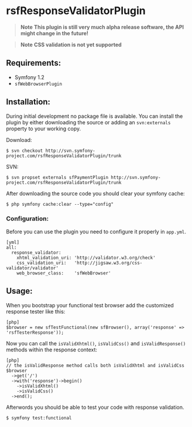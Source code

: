 # rsfResponseValidatorPlugin

>**Note**
>**This plugin is still very much alpha release software, the API might change in the future!**

>**Note**
>**CSS validation is not yet supported**

## Requirements:

* Symfony 1.2
* `sfWebBrowserPlugin`

## Installation:

During initial development no package file is available. You can install the 
plugin by either downloading the source or adding an `svn:externals` property to
your working copy.

Download:

    $ svn checkout http://svn.symfony-project.com/rsfResponseValidatorPlugin/trunk

SVN:

    $ svn propset externals sfPaymentPlugin http://svn.symfony-project.com/rsfResponseValidatorPlugin/trunk

After downloading the source code you should clear your symfony cache:

    $ php symfony cache:clear --type="config"

### Configuration:

Before you can use the plugin you need to configure it properly in `app.yml`.

    [yml]
    all:
      response_validator:
        xhtml_validation_uri: 'http://validator.w3.org/check'
        css_validation_uri:   'http://jigsaw.w3.org/css-validator/validator'
        web_browser_class:    'sfWebBrowser'

## Usage:

When you bootstrap your functional test browser add the customized response tester like this:

    [php]
    $browser = new sfTestFunctional(new sfBrowser(), array('response' => 'rsfTesterResponse'));    

Now you can call the `isValidXhtml()`, `isValidCss()` and `isValidResponse()`
methods within the response context:

    [php]
    // the isValidResponse method calls both isValidXhtml and isValidCss
    $browser
      ->get('/')
      ->with('response')->begin()
        ->isValidXhtml()
        ->isValidCss()
      ->end();

Afterwords you should be able to test your code with response validation.

    $ symfony test:functional